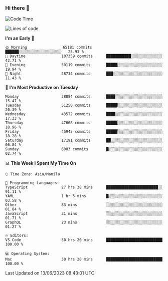 ### Hi there 👋

<!--START_SECTION:waka-->
![Code Time](http://img.shields.io/badge/Code%20Time-4%2C066%20hrs%2011%20mins-blue)

![Lines of code](https://img.shields.io/badge/From%20Hello%20World%20I%27ve%20Written-101.5%20million%20lines%20of%20code-blue)

**I'm an Early 🐤** 

```text
🌞 Morning                65181 commits       ██████░░░░░░░░░░░░░░░░░░░   25.93 % 
🌆 Daytime                107359 commits      ███████████░░░░░░░░░░░░░░   42.71 % 
🌃 Evening                50119 commits       █████░░░░░░░░░░░░░░░░░░░░   19.94 % 
🌙 Night                  28734 commits       ███░░░░░░░░░░░░░░░░░░░░░░   11.43 % 
```
📅 **I'm Most Productive on Tuesday** 

```text
Monday                   38884 commits       ████░░░░░░░░░░░░░░░░░░░░░   15.47 % 
Tuesday                  51250 commits       █████░░░░░░░░░░░░░░░░░░░░   20.39 % 
Wednesday                43572 commits       ████░░░░░░░░░░░░░░░░░░░░░   17.33 % 
Thursday                 47668 commits       █████░░░░░░░░░░░░░░░░░░░░   18.96 % 
Friday                   45945 commits       █████░░░░░░░░░░░░░░░░░░░░   18.28 % 
Saturday                 17191 commits       ██░░░░░░░░░░░░░░░░░░░░░░░   06.84 % 
Sunday                   6883 commits        █░░░░░░░░░░░░░░░░░░░░░░░░   02.74 % 
```


📊 **This Week I Spent My Time On** 

```text
🕑︎ Time Zone: Asia/Manila

💬 Programming Languages: 
TypeScript               27 hrs 38 mins      ███████████████████████░░   91.11 % 
YAML                     1 hr 5 mins         █░░░░░░░░░░░░░░░░░░░░░░░░   03.58 % 
Other                    33 mins             ░░░░░░░░░░░░░░░░░░░░░░░░░   01.84 % 
JavaScript               31 mins             ░░░░░░░░░░░░░░░░░░░░░░░░░   01.71 % 
GraphQL                  23 mins             ░░░░░░░░░░░░░░░░░░░░░░░░░   01.27 % 

🔥 Editors: 
VS Code                  30 hrs 20 mins      █████████████████████████   100.00 % 

💻 Operating System: 
Mac                      30 hrs 20 mins      █████████████████████████   100.00 % 
```


 Last Updated on 13/06/2023 08:43:01 UTC
<!--END_SECTION:waka-->


<!--
**rad182/rad182** is a ✨ _special_ ✨ repository because its `README.md` (this file) appears on your GitHub profile.

Here are some ideas to get you started:

- 🔭 I’m currently working on ...
- 🌱 I’m currently learning ...
- 👯 I’m looking to collaborate on ...
- 🤔 I’m looking for help with ...
- 💬 Ask me about ...
- 📫 How to reach me: ...
- 😄 Pronouns: ...
- ⚡ Fun fact: ...
-->
